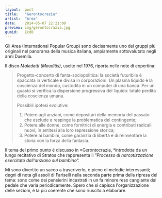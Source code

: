 ```yaml
---
layout:  post
title:   "Gerontocrazia"
artist:  "Area"
date:    2014-05-07 22:21:00
preview: img/gerontocrazia.jpg
gumid:   EcdB
---
```


Gli Area (International Popular Group) sono decisamente uno dei gruppi più
originali nel panorama della musica italiana, ampiamente sottovalutato negli
anni Duemila.

Il disco *Maledetti (Mauditis)*, uscito nel 1976, riporta nelle note di copertina:

> Progetto-concerto di fanta-sociopolitica: la società futuribile è spaccata in
> verticale e divisa in corporazioni. Un plasma liquido è la coscienza del
> mondo, custodita in un computer di una banca. Per un guasto si verifica la
> dispersione progressiva del liquido: totale perdita della coscienza umana.
>
> Possibili ipotesi evolutive:
> 1. Potere agli anziani, come depositari della memoria del passato che
>    esclude e respinge la problematica del contingente;
> 1. Potere alle donne, come fornitrici di energia e contributi radicali
>    nuovi, in antitesi alla loro repressione storica;
> 1. Potere ai bambini, come garanzia di libertà e di reinventare la storia
>    con la forza della fantasia.

Il tema del primo punto è discusso in *Gerontocrazia, *introdotta da un lungo
recitativo di Stratos che rappresenta il *"Processo di narcotizzazione
esercitato dall'anziano sul bambino".*

Mi sono divertito un sacco a trascriverlo, è pieno di melodie interessanti;
degni di nota gli assoli di Fariselli nella seconda parte prima della ripresa
del tema: sono come dei pensierini incastrati in un fa minore reso cangiante
dal pedale che varia periodicamente. Spero che si capisca l'organizzazione
delle sezioni, è la più coerente che sono riuscito a elaborare.
